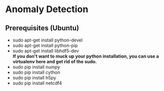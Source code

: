 # Anomaly Detection 
## Prerequisites (Ubuntu)
* sudo apt-get install python-devel
* sudo apt-get install python-pip
* sudo apt-get install libhdf5-dev <br />
__If you don't want to muck up your python installation, you can use a virtualenv here and get rid of the sudo.__
* sudo pip install numpy
* sudo pip install cython
* sudo pip install h5py
* sudo pip install netcdf4
